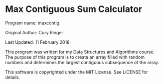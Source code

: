 # Max Contiguous Sum Calculator
Program name: maxcontig

Original Author: Cory Ringer

Last Updated: 11 February 2018

This program was written for my Data Structures and Algorithms course. The purpose of this program is to create an array filled with random numbers and determines the largest contiguous subsequence of the array.

This software is copyrighted under the MIT License. See LICENSE for details.
